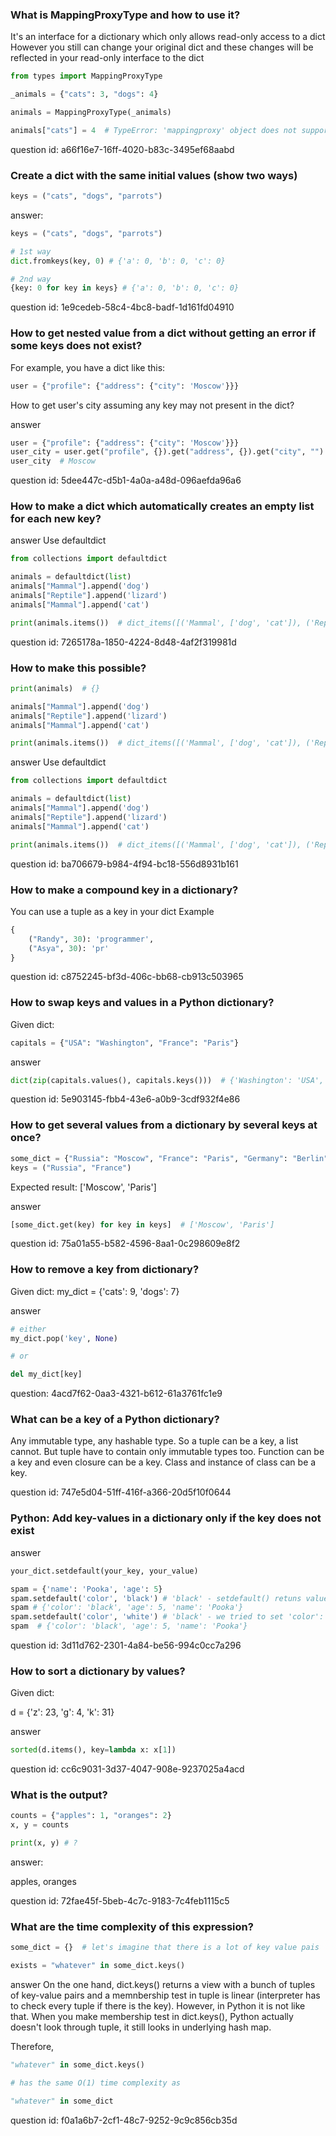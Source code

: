 ### What is MappingProxyType and how to use it?

It's an interface for a dictionary which only allows read-only access to a dict
However you still can change your original dict and these changes will be reflected in your 
read-only interface to the dict

```python
from types import MappingProxyType

_animals = {"cats": 3, "dogs": 4}

animals = MappingProxyType(_animals)

animals["cats"] = 4  # TypeError: 'mappingproxy' object does not support item assignment 
```

question id: a66f16e7-16ff-4020-b83c-3495ef68aabd


### Create a dict with the same initial values (show two ways)

```python
keys = ("cats", "dogs", "parrots")
```

answer:
```python
keys = ("cats", "dogs", "parrots")

# 1st way
dict.fromkeys(key, 0) # {'a': 0, 'b': 0, 'c': 0}

# 2nd way
{key: 0 for key in keys} # {'a': 0, 'b': 0, 'c': 0}
```

question id: 1e9cedeb-58c4-4bc8-badf-1d161fd04910


### How to get nested value from a dict without getting an error if some keys does not exist?

For example, you have a dict like this:
```python
user = {"profile": {"address": {"city": 'Moscow'}}} 
```
How to get user's city assuming any key may not present in the dict?


answer
```python
user = {"profile": {"address": {"city": 'Moscow'}}}
user_city = user.get("profile", {}).get("address", {}).get("city", "")
user_city  # Moscow
```

question id: 5dee447c-d5b1-4a0a-a48d-096aefda96a6


### How to make a dict which automatically creates an empty list for each new key? 

answer
Use defaultdict

```python
from collections import defaultdict

animals = defaultdict(list)
animals["Mammal"].append('dog')
animals["Reptile"].append('lizard')
animals["Mammal"].append('cat')

print(animals.items())  # dict_items([('Mammal', ['dog', 'cat']), ('Reptile', ['lizard'])])
```

question id: 7265178a-1850-4224-8d48-4af2f319981d


### How to make this possible?

```python
print(animals)  # {}

animals["Mammal"].append('dog')
animals["Reptile"].append('lizard')
animals["Mammal"].append('cat')

print(animals.items())  # dict_items([('Mammal', ['dog', 'cat']), ('Reptile', ['lizard'])])
```

answer
Use defaultdict

```python
from collections import defaultdict

animals = defaultdict(list)
animals["Mammal"].append('dog')
animals["Reptile"].append('lizard')
animals["Mammal"].append('cat')

print(animals.items())  # dict_items([('Mammal', ['dog', 'cat']), ('Reptile', ['lizard'])])
```

question id: ba706679-b984-4f94-bc18-556d8931b161


### How to make a compound key in a dictionary?

You can use a tuple as a key in your dict
Example
```python
{
    ("Randy", 30): 'programmer', 
    ("Asya", 30): 'pr'
}
```

question id: c8752245-bf3d-406c-bb68-cb913c503965


### How to swap keys and values in a Python dictionary?

Given dict: 	
```python
capitals = {"USA": "Washington", "France": "Paris"}
```

answer

```python
dict(zip(capitals.values(), capitals.keys()))  # {'Washington': 'USA', 'Paris': 'France'}
```

question id: 5e903145-fbb4-43e6-a0b9-3cdf932f4e86


### How to get several values from a dictionary by several keys at once?


```python
some_dict = {"Russia": "Moscow", "France": "Paris", "Germany": "Berlin"}
keys = ("Russia", "France")
```
Expected result:  ['Moscow', 'Paris']

answer
```python
[some_dict.get(key) for key in keys]  # ['Moscow', 'Paris']
```

question id: 75a01a55-b582-4596-8aa1-0c298609e8f2


### How to remove a key from dictionary?

Given dict:
my_dict = {'cats': 9, 'dogs': 7}

answer
```python
# either 
my_dict.pop('key', None)

# or

del my_dict[key]
```

question: 4acd7f62-0aa3-4321-b612-61a3761fc1e9


### What can be a key of a Python dictionary?

Any immutable type, any hashable type. So a tuple can be a key, a list cannot. But tuple have to contain only immutable types too. 
Function can be a key and even closure can be a key. 
Class and instance of class can be a key.

question id: 747e5d04-51ff-416f-a366-20d5f10f0644


### Python: Add key-values in a dictionary only if the key does not exist

answer

```python	
your_dict.setdefault(your_key, your_value)
```

```python
spam = {'name': 'Pooka', 'age': 5} 
spam.setdefault('color', 'black') # 'black' - setdefault() retuns value whether it was by setdefalut or existed before
spam # {'color': 'black', 'age': 5, 'name': 'Pooka'}
spam.setdefault('color', 'white') # 'black' - we tried to set 'color': 'white', but key 'color' alredy existed with value 'black'
spam  # {'color': 'black', 'age': 5, 'name': 'Pooka'}
```

question id: 3d11d762-2301-4a84-be56-994c0cc7a296


### How to sort a dictionary by values?

Given dict:
	
d = {'z': 23, 'g': 4, 'k': 31}

answer
```python
sorted(d.items(), key=lambda x: x[1])
```

question id: cc6c9031-3d37-4047-908e-9237025a4acd



### What is the output?

```python
counts = {"apples": 1, "oranges": 2}
x, y = counts

print(x, y) # ?
```

answer:

apples, oranges

question id: 72fae45f-5beb-4c7c-9183-7c4feb1115c5


### What are the time complexity of this expression?

```python
some_dict = {}  # let's imagine that there is a lot of key value pais

exists = "whatever" in some_dict.keys()
```

answer
On the one hand, dict.keys() returns a view with a bunch of tuples of key-value pairs and a memnbership test in tuple
is linear (interpreter has to check every tuple if there is the key). However, in Python it is not like that. 
When you make membership test in dict.keys(), Python actually doesn't look through tuple, it still looks in underlying
hash map.

Therefore, 
```python
"whatever" in some_dict.keys()

# has the same O(1) time complexity as

"whatever" in some_dict
```

question id: f0a1a6b7-2cf1-48c7-9252-9c9c856cb35d
